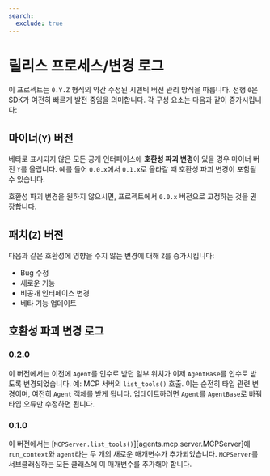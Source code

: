 ```yaml
---
search:
  exclude: true
---
```

# 릴리스 프로세스/변경 로그

이 프로젝트는 `0.Y.Z` 형식의 약간 수정된 시맨틱 버전 관리 방식을 따릅니다. 선행 `0`은 SDK가 여전히 빠르게 발전 중임을 의미합니다. 각 구성 요소는 다음과 같이 증가시킵니다:

## 마이너(`Y`) 버전

베타로 표시되지 않은 모든 공개 인터페이스에 **호환성 파괴 변경**이 있을 경우 마이너 버전 `Y`를 올립니다. 예를 들어 `0.0.x`에서 `0.1.x`로 올라갈 때 호환성 파괴 변경이 포함될 수 있습니다.

호환성 파괴 변경을 원하지 않으시면, 프로젝트에서 `0.0.x` 버전으로 고정하는 것을 권장합니다.

## 패치(`Z`) 버전

다음과 같은 호환성에 영향을 주지 않는 변경에 대해 `Z`를 증가시킵니다:

- Bug 수정
- 새로운 기능
- 비공개 인터페이스 변경
- 베타 기능 업데이트

## 호환성 파괴 변경 로그

### 0.2.0

이 버전에서는 이전에 `Agent`를 인수로 받던 일부 위치가 이제 `AgentBase`를 인수로 받도록 변경되었습니다. 예: MCP 서버의 `list_tools()` 호출. 이는 순전히 타입 관련 변경이며, 여전히 `Agent` 객체를 받게 됩니다. 업데이트하려면 `Agent`를 `AgentBase`로 바꿔 타입 오류만 수정하면 됩니다.

### 0.1.0

이 버전에서는 [`MCPServer.list_tools()`][agents.mcp.server.MCPServer]에 `run_context`와 `agent`라는 두 개의 새로운 매개변수가 추가되었습니다. `MCPServer`를 서브클래싱하는 모든 클래스에 이 매개변수를 추가해야 합니다.